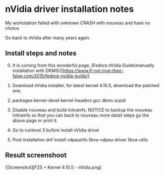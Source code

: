 nVidia driver installation notes
=====================================

My workstation failed with unknown CRASH with nouveau and have no choice.

Go back to nVidia after many years again.

## Install steps and notes

0. It is coming from this wonderful page,
   [Fedora nVidia Guide(manually installation with DKMS)][https://www.if-not-true-then-false.com/2015/fedora-nvidia-guide/]

1. Download nVidia installer, for latest kernel 4.10.5, download the patched one.

2. packages kernel-devel kernel-headers gcc dkms acpid

3. Disable nouveau and build initramfs. NOTICE to backup the vouveau initramfs so that you can back to nouveau
    more detail steps go the above page or print it.

4. Go to runlevel 3 bufore install nVidia driver

5. Post installation
    dnf install vdpauinfo libva-vdpau-driver libva-utils


## Result screenshoot
![Screenshot][F25 + Kernel 4.10.5 - nVidia.png]
